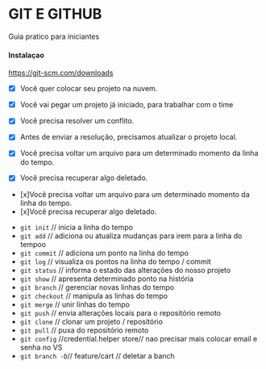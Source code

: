 # GIT E GITHUB


Guia pratico para iniciantes


#### Instalaçao

https://git-scm.com/downloads

- [x] Você quer colocar seu projeto na nuvem.

- [x] Você vai pegar um projeto já iniciado, para trabalhar com o time
- [x] Você precisa resolver um conflito.
- [x] Antes de enviar a resolução, precisamos atualizar o projeto local.

- [x] Você precisa voltar um arquivo para um determinado momento da linha do tempo.
- [x] Você precisa recuperar algo deletado.

- [x]Você precisa voltar um arquivo para um determinado momento da linha do tempo.
- [x]Você precisa recuperar algo deletado.


* `git init` // inicia a linha do tempo
* `git add` // adiciona ou atualiza mudanças para irem para a linha do tempoo
* `git commit` // adiciona um ponto na linha do tempo
* `git log` // visualiza os pontos na linha do tempo / commit
* `git status` // informa o estado das alterações do nosso projeto
* `git show` // apresenta determinado ponto na história
* `git branch` // gerenciar novas linhas do tempo
* `git checkout` // manipula as linhas do tempo
* `git merge` // unir linhas do tempo
* `git push` // envia alterações locais para o repositório remoto
* `git clone` // clonar um projeto / repositório
* `git pull` // puxa do repositório remoto
* `git config` //credential.helper store// nao precisar mais colocar email e senha no VS 
* `git branch -D`// feature/cart // deletar a banch


